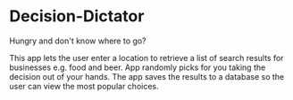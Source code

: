 # Decision-Dictator

Hungry and don't know where to go?

This app lets the user enter a location to retrieve a list of search results for businesses e.g. food and beer. App randomly picks for you taking the decision out of your hands. The app saves the results to a database so the user can view the most popular choices.
